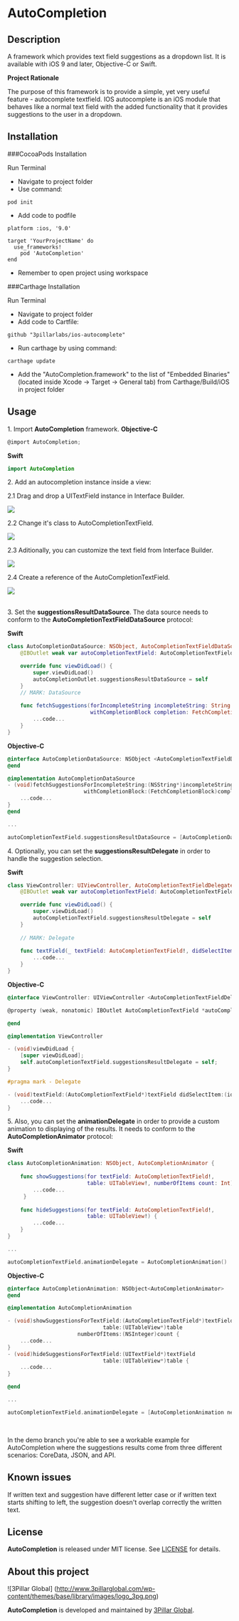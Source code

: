 # AutoCompletion


## Description

A framework which provides text field suggestions as a dropdown list. It is available with iOS 9 and later, Objective-C or Swift.

**Project Rationale**

The purpose of this framework is to provide a simple, yet very useful feature - autocomplete textfield. IOS autocomplete is an iOS module that behaves like a normal text field with the added functionality that it provides suggestions to the user in a dropdown. 


## Installation

###CocoaPods Installation

Run Terminal

- Navigate to project folder
- Use command:

``` code
pod init
```
- Add code to podfile

```
platform :ios, '9.0'

target 'YourProjectName' do
  use_frameworks!
    pod 'AutoCompletion'
end

```
- Remember to open project using workspace

###Carthage Installation

Run Terminal

- Navigate to project folder
- Add code to Cartfile:

``` code
github "3pillarlabs/ios-autocomplete"
```

- Run carthage by using command:

``` code
carthage update
```
- Add the "AutoCompletion.framework" to the list of "Embedded Binaries" (located inside Xcode -> Target -> General tab) from Carthage/Build/iOS in project folder

## Usage

1\. Import **AutoCompletion** framework.
**Objective-C**

```objective-c
@import AutoCompletion; 
```

**Swift**

```swift
import AutoCompletion 
```

2\. Add an autocompletion instance inside a view:

2.1 Drag and drop a UITextField instance in Interface Builder.

![](screenshots/ac_3pg_1.png)

2.2 Change it's class to AutoCompletionTextField.

![](screenshots/ac_3pg_2.png)

2.3 Aditionally, you can customize the text field from Interface Builder.

![](screenshots/ac_3pg_3.png)

2.4 Create a reference of the AutoCompletionTextField.

![](screenshots/ac_3pg_4.png)
<br />
<br />

3\. Set the **suggestionsResultDataSource**. The data source needs to conform to the **AutoCompletionTextFieldDataSource** protocol:

**Swift**

```swift
class AutoCompletionDataSource: NSObject, AutoCompletionTextFieldDataSource {
	@IBOutlet weak var autoCompletionTextField: AutoCompletionTextField!

    override func viewDidLoad() {
        super.viewDidLoad()
        autoCompletionOutlet.suggestionsResultDataSource = self
    }
    // MARK: DataSource
    
    func fetchSuggestions(forIncompleteString incompleteString: String!,
                          withCompletionBlock completion: FetchCompletionBlock!) {
        ...code...
    }
}
```

**Objective-C**

```objective-c
@interface AutoCompletionDataSource: NSObject <AutoCompletionTextFieldDataSource>
@end

@implementation AutoCompletionDataSource
- (void)fetchSuggestionsForIncompleteString:(NSString*)incompleteString
                        withCompletionBlock:(FetchCompletionBlock)completion {
    ...code...
}
@end

...

autoCompletionTextField.suggestionsResultDataSource = [AutoCompletionDataSource new];
```

4\. Optionally, you can set the **suggestionsResultDelegate** in order to handle the suggestion selection. 

**Swift**

```swift
class ViewController: UIViewController, AutoCompletionTextFieldDelegate {    
    @IBOutlet weak var autoCompletionTextField: AutoCompletionTextField!

    override func viewDidLoad() {
        super.viewDidLoad()
        autoCompletionTextField.suggestionsResultDelegate = self
    }
    
    // MARK: Delegate
    
    func textField(_ textField: AutoCompletionTextField!, didSelectItem selectedItem: Any!) {
		...code...
    }
}
```

**Objective-C**

```objective-c
@interface ViewController: UIViewController <AutoCompletionTextFieldDelegate>

@property (weak, nonatomic) IBOutlet AutoCompletionTextField *autoCompletionTextField;

@end

@implementation ViewController

- (void)viewDidLoad {
    [super viewDidLoad];
    self.autoCompletionTextField.suggestionsResultDelegate = self;
}

#pragma mark - Delegate

- (void)textField:(AutoCompletionTextField*)textField didSelectItem:(id)selectedItem {
	...code...
}
```

5\. Also, you can set the **animationDelegate** in order to provide a custom animation to displaying of the results. It needs to conform to the **AutoCompletionAnimator** protocol:

**Swift**

```swift
class AutoCompletionAnimation: NSObject, AutoCompletionAnimator {
    
    func showSuggestions(for textField: AutoCompletionTextField!,
                         table: UITableView!, numberOfItems count: Int) {
    	...code...    
   	 }
    
    func hideSuggestions(for textField: AutoCompletionTextField!,
                         table: UITableView!) {
    	...code...
    }
}

...

autoCompletionTextField.animationDelegate = AutoCompletionAnimation()
```

**Objective-C**

```objective-c
@interface AutoCompletionAnimation: NSObject<AutoCompletionAnimator>
@end

@implementation AutoCompletionAnimation

- (void)showSuggestionsForTextField:(AutoCompletionTextField*)textField
                              table:(UITableView*)table
                      numberOfItems:(NSInteger)count {
	...code...
}
- (void)hideSuggestionsForTextField:(UITextField*)textField
                              table:(UITableView*)table {
	...code...
}

@end

...

autoCompletionTextField.animationDelegate = [AutoCompletionAnimation new];
```
<br />

In the demo branch you're able to see a workable example for AutoCompletion where the suggestions results come from three different scenarios: CoreData, JSON, and API.

## Known issues

If written text and suggestion have different letter case or if written text starts shifting to left, the suggestion doesn't overlap correctly the written text.

## License

**AutoCompletion** is released under MIT license. See [LICENSE](LICENSE) for details.  

## About this project
![3Pillar Global] (http://www.3pillarglobal.com/wp-content/themes/base/library/images/logo_3pg.png)

**AutoCompletion** is developed and maintained by [3Pillar Global](http://www.3pillarglobal.com/).


